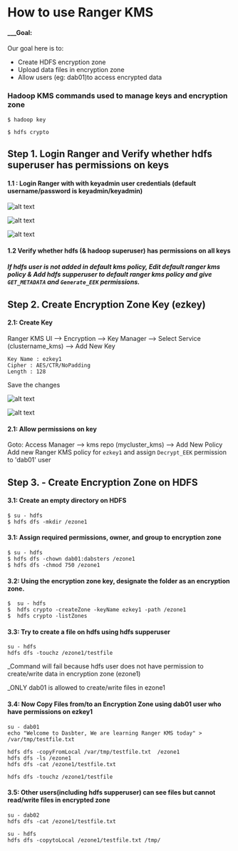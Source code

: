 # How to use Ranger KMS

#### ___Goal: 
Our goal here is to: 
* Create HDFS encryption zone
* Upload data files in encryption zone 
* Allow users (eg: dab01)to access encrypted data


### Hadoop KMS commands used to manage keys and encryption zone
`$ hadoop key`

`$ hdfs crypto`


## Step 1. Login Ranger and Verify whether hdfs superuser has permissions on keys

#### 1.1 : Login Ranger with with keyadmin user credentials (default username/password is keyadmin/keyadmin)

![alt text](https://github.com/dabsterindia/LABs/blob/master/tmp/images/ranger_kms_keyadmin_login.png)

![alt text](https://github.com/dabsterindia/LABs/blob/master/tmp/images/ranger_kms_repo.png)

![alt text](https://github.com/dabsterindia/LABs/blob/master/tmp/images/ranger_kms_policies1.png)

#### 1.2 Verify whether hdfs (& hadoop superuser) has permissions on all keys
##### If hdfs user is not added in default kms policy, Edit default ranger kms policy & Add hdfs supperuser to default ranger kms policy and give `GET_METADATA` and `Generate_EEK` permissions.

## Step 2. Create Encryption Zone Key (ezkey)

#### 2.1: Create Key
Ranger KMS UI --> Encryption --> Key Manager --> Select Service (clustername_kms) --> Add New Key
```
Key Name : ezkey1
Cipher : AES/CTR/NoPadding
Length : 128
```
Save the changes

![alt text](https://github.com/dabsterindia/LABs/blob/master/tmp/images/ranger_kms_keymanager.png)

![alt text](https://github.com/dabsterindia/LABs/blob/master/tmp/images/ranger_kms_add_key.png)

#### 2.1: Allow permissions on key
Goto:
Access Manager --> kms repo (mycluster_kms) --> Add New Policy
Add new Ranger KMS policy for `ezkey1` and assign `Decrypt_EEK` permission to 'dab01' user 

## Step 3. - Create Encryption Zone on HDFS

#### 3.1: Create an empty directory on HDFS
```
$ su - hdfs
$ hdfs dfs -mkdir /ezone1
```

#### 3.1: Assign required permissions, owner, and group to encryption zone
```
$ su - hdfs
$ hdfs dfs -chown dab01:dabsters /ezone1
$ hdfs dfs -chmod 750 /ezone1
```

#### 3.2: Using the encryption zone key, designate the folder as an encryption zone.
```
$  su - hdfs
$  hdfs crypto -createZone -keyName ezkey1 -path /ezone1
$  hdfs crypto -listZones
```

#### 3.3: Try to create a file on hdfs using hdfs supperuser
```
su - hdfs
hdfs dfs -touchz /ezone1/testfile
```
_Command will fail because hdfs user does not have permission to create/write data in encryption zone (ezone1)

_ONLY dab01 is allowed to create/write files in ezone1

#### 3.4: Now Copy Files from/to an Encryption Zone using dab01 user who have permissions on ezkey1
```
su - dab01
echo "Welcome to Dasbter, We are learning Ranger KMS today" > /var/tmp/testfile.txt

hdfs dfs -copyFromLocal /var/tmp/testfile.txt  /ezone1
hdfs dfs -ls /ezone1
hdfs dfs -cat /ezone1/testfile.txt

hdfs dfs -touchz /ezone1/testfile
```

#### 3.5: Other users(including hdfs supperuser) can see files but cannot read/write files in encrypted zone
```
su - dab02
hdfs dfs -cat /ezone1/testfile.txt

su - hdfs
hdfs dfs -copytoLocal /ezone1/testfile.txt /tmp/
```


